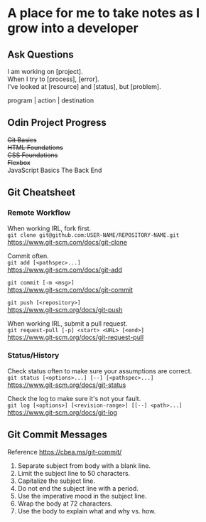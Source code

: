 # A place for me to take notes as I grow into a developer

## Ask Questions

I am working on [project].  
When I try to [process], [error].  
I've looked at [resource] and [status], but [problem].  

program | action | destination  

## Odin Project Progress

~~Git Basics~~  
~~HTML Foundations~~  
~~CSS Foundations~~  
~~Flexbox~~  
JavaScript Basics
The Back End

## Git Cheatsheet

### Remote Workflow

When working IRL, fork first.  
`git clone git@github.com:USER-NAME/REPOSITORY-NAME.git`  
<https://www.git-scm.com/docs/git-clone>  
  
Commit often.  
`git add [<pathspec>...]`  
<https://www.git-scm.com/docs/git-add>  
  
`git commit [-m <msg>]`  
<https://www.git-scm.com/docs/git-commit>  
  
`git push [<repository>]`  
<https://www.git-scm.org/docs/git-push>  
  
When working IRL, submit a pull request.  
`git request-pull [-p] <start> <URL> [<end>]`  
<https://www.git-scm.org/docs/git-request-pull>  

### Status/History

Check status often to make sure your assumptions are correct.  
`git status [<options>...] [--] [<pathspec>...]`  
<https://www.git-scm.org/docs/git-status>  
  
Check the log to make sure it's not your fault.  
`git log [<options>] [<revision-range>] [[--] <path>...]`  
<https://www.git-scm.org/docs/git-log>  

## Git Commit Messages

Reference <https://cbea.ms/git-commit/>

1. Separate subject from body with a blank line.
2. Limit the subject line to 50 characters.
3. Capitalize the subject line.
4. Do not end the subject line with a period.
5. Use the imperative mood in the subject line.
6. Wrap the body at 72 characters.
7. Use the body to explain what and why vs. how.
